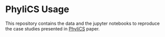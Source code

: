 # PhyliCS Usage
This repository contains the data and the jupyter notebooks to reproduce the case studies presented in [PhyliCS](https://github.com/bioinformatics-polito/PhyliCS/tree/master) paper.
